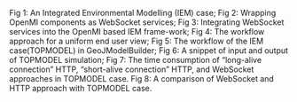 Fig 1: An Integrated Environmental Modelling (IEM) case;
Fig 2: Wrapping OpenMI components as WebSocket services;
Fig 3: Integrating WebSocket services into the OpenMI based IEM frame-work;
Fig 4: The workflow approach for a uniform end user view;
Fig 5: The workflow of the IEM case(TOPMODEL) in GeoJModelBuilder;
Fig 6: A snippet of input and output of TOPMODEL simulation;
Fig 7: The time consumption of “long-alive connection” HTTP, “short-alive connection” HTTP, and WebSocket approaches in TOPMODEL case.
Fig 8: A comparison of WebSocket and HTTP approach with TOPMODEL case.